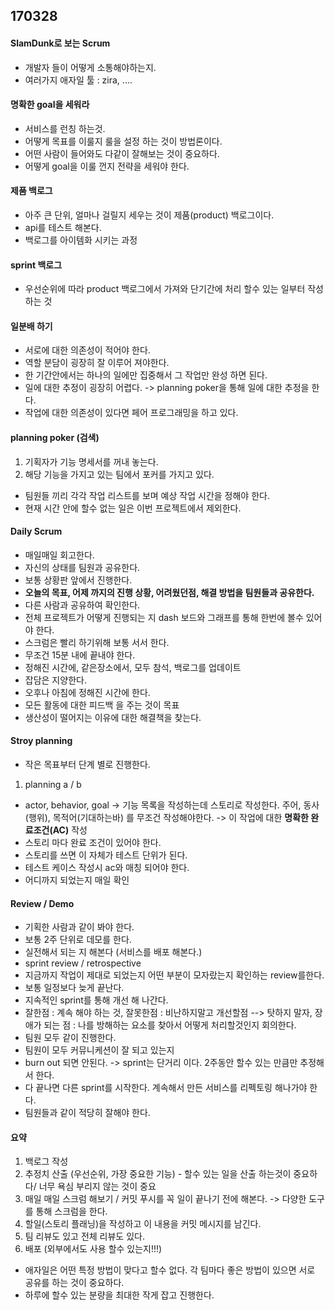 ## 170328

#### SlamDunk로 보는 Scrum
- 개발자 들이 어떻게 소통해야하는지.
- 여러가지 애자일 툴 : zira, ....

#### 명확한 goal을 세워라
- 서비스를 런칭 하는것.
- 어떻게 목표를 이룰지 룰을 설정 하는 것이 방법론이다.
- 어떤 사람이 들어와도 다같이 잘해보는 것이 중요하다.
- 어떻게 goal을 이룰 껀지 전략을 세워야 한다.

#### 제품 백로그
- 아주 큰 단위, 얼마나 걸릴지 세우는 것이  제품(product) 백로그이다.
- api를 테스트 해본다.
- 백로그를 아이템화 시키는 과정

#### sprint 백로그
- 우선순위에 따라 product 백로그에서 가져와 단기간에 처리 할수 있는 일부터 작성하는 것

#### 일분배 하기
- 서로에 대한 의존성이 적어야 한다.
- 역할 분담이 굉장히 잘 이루어 져야한다.
- 한 기간안에서는 하나의 일에만 집중해서 그 작업만 완성 하면 된다.
- 일에 대한 추정이 굉장히 어렵다. -> planning poker을 통해 일에 대한 추정을 한다.
- 작업에 대한 의존성이 있다면 페어 프로그래밍을 하고 있다.

#### planning poker (검색)
1. 기획자가 기능 명세서를 꺼내 놓는다.
2. 해당 기능을 가지고 있는 팀에서 포커를 가지고 있다. 
- 팀원들 끼리 각각 작업 리스트를 보며 예상 작업 시간을 정해야 한다.
- 현재 시간 안에 할수 없는 일은 이번 프로젝트에서 제외한다.

#### Daily Scrum
- 매일매일 회고한다.
- 자신의 상태를 팀원과 공유한다.
- 보통 상황판 앞에서 진행한다.
- **오늘의 목표, 어제 까지의 진행 상황, 어려웠던점, 해결 방법을 팀원들과 공유한다.**
- 다른 사람과 공유하여 확인한다.
- 전체 프로젝트가 어떻게 진행되는 지 dash 보드와 그래프를 통해 한번에 볼수 있어야 한다.
- 스크럼은 빨리 하기위해 보통 서서 한다.
 - 무조건 15분 내에 끝내야 한다.
 - 정해진 시간에, 같은장소에서, 모두 참석, 백로그를 업데이트
 - 잡담은 지양한다.
 - 오후나 아침에 정해진 시간에 한다.
- 모든 활동에 대한 피드백 을 주는 것이 목표
- 생산성이 떨어지는 이유에 대한 해결책을 찾는다.

#### Stroy planning
- 작은 목표부터 단계 별로 진행한다.
1. planning a / b
 - actor, behavior, goal -> 기능 목록을 작성하는데 스토리로 작성한다. 주어, 동사(행위), 목적어(기대하는바) 를 무조건 작성해야한다. -> 이 작업에 대한 **명확한 완료조건(AC)** 작성
 - 스토리 마다 완료 조건이 있어야 한다.
 - 스토리를 쓰면 이 자체가 테스트 단위가 된다.
 - 테스트 케이스 작성시 ac와 매칭 되어야 한다.
- 어디까지 되었는지 매일 확인

#### Review / Demo
- 기획한 사람과 같이 봐야 한다.
- 보통 2주 단위로 데모를 한다.
- 실전해서 되는 지 해본다 (서비스를 배포 해본다.)
- sprint review / retrospective
 - 지금까지 작업이 제대로 되었는지 어떤 부분이 모자랐는지 확인하는 review를한다.
 - 보통 일정보다 늦게 끝난다.
 - 지속적인 sprint를 통해 개선 해 나간다.
 - 잘한점 :  계속 해야 하는 것, 잘못한점 : 비난하지말고 개선할점 --> 탓하지 말자, 장애가 되는 점 : 나를 방해하는 요소를 찾아서 어떻게 처리할것인지 회의한다.
- 팀원 모두 같이 진행한다.
- 팀원이 모두 커뮤니케션이 잘 되고 있는지 
- burn out 되면 안된다. -> sprint는 단거리 이다. 2주동안 할수 있는 만큼만 추정해서 한다.
- 다 끝나면 다른 sprint를 시작한다. 계속해서 만든 서비스를 리펙토링 해나가야 한다.
- 팀원들과 같이 적당히 잘해야 한다.

#### 요약 

1. 백로그 작성
2. 추정치 산출 (우선순위, 가장 중요한 기능) - 할수 있는 일을 산출 하는것이 중요하다/ 너무 욕심 부리지 않는 것이 중요
3. 매일 매일 스크럼 해보기 / 커밋 푸시를 꼭 일이 끝나기 전에 해본다. -> 다양한 도구를 통해 스크럼을 한다.
4. 할일(스토리 플래닝)을 작성하고 이 내용을 커밋 메시지를 남긴다.
5. 팀 리뷰도 있고 전체 리뷰도 있다.
6. 배포 (외부에서도 사용 할수 있는지!!!)
- 애자일은 어떤 특정 방법이 맞다고 할수 없다. 각 팀마다 좋은 방법이 있으면 서로 공유를 하는 것이 중요하다.
- 하루에 할수 있는 분량을 최대한 작게 잡고 진행한다.